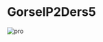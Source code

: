 # GorselP2Ders5
![pro](https://github.com/dogukanozl11/GorselP2Ders5/assets/62712086/1bac4d9b-b82f-4f14-bad5-0cdb1782faad)
